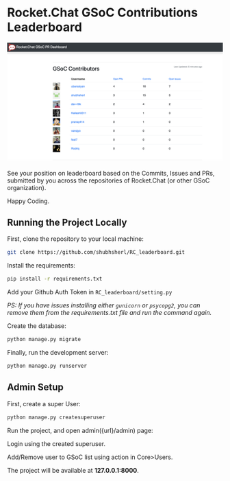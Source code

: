 

# Rocket.Chat GSoC Contributions Leaderboard

![Rocket.Chat GSoC Contributions Leaderboard screenshot](https://github.com/Sing-Li/bbug/blob/master/images/leaderboard.png)

See your position on leaderboard based on the Commits, Issues and PRs, submitted by you across the repositories of Rocket.Chat (or other GSoC organization).

Happy Coding.

## Running the Project Locally

First, clone the repository to your local machine:

```bash
git clone https://github.com/shubhsherl/RC_leaderboard.git
```

Install the requirements:

```bash
pip install -r requirements.txt
```

Add your Github Auth Token in `RC_leaderboard/setting.py`

*PS: If you have issues installing either `gunicorn` or `psycopg2`, you can remove them from the requirements.txt file and run the command again.*

Create the database:

```bash
python manage.py migrate
```

Finally, run the development server:

```bash
python manage.py runserver
```

## Admin Setup

First, create a super User:

```bash
python manage.py createsuperuser
```

Run the project, and open admin({url}/admin) page:

Login using the created superuser.

Add/Remove user to GSoC list using action in Core>Users.

The project will be available at **127.0.0.1:8000**.

